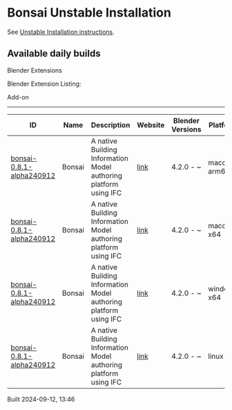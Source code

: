 # Bonsai Unstable Installation

See [Unstable Installation instructions](https://docs.bonsaibim.org/guides/development/installation.html#unstable-installation).

## Available daily builds




Blender Extensions


Blender Extension Listing:


Add\-on




---




| ID | Name | Description | Website | Blender Versions | Platforms | Size |
| --- | --- | --- | --- | --- | --- | --- |
| [bonsai\-0\.8\.1\-alpha240912](https://github.com/IfcOpenShell/IfcOpenShell/releases/download/bonsai-0.8.1-alpha240912/bonsai_py311-0.8.1-alpha240912-macos-arm64.zip?repository=https://raw.githubusercontent.com/IfcOpenShell/bonsai_unstable_repo/main/index.json&blender_version_min=4.2.0&platforms=macos-arm64) | Bonsai | A native Building Information Model authoring platform using IFC | [link](https://bonsaibim.org/) | 4\.2\.0 \- \~ | macos\-arm64 | 103\.2MB |
| [bonsai\-0\.8\.1\-alpha240912](https://github.com/IfcOpenShell/IfcOpenShell/releases/download/bonsai-0.8.1-alpha240912/bonsai_py311-0.8.1-alpha240912-macos-x64.zip?repository=https://raw.githubusercontent.com/IfcOpenShell/bonsai_unstable_repo/main/index.json&blender_version_min=4.2.0&platforms=macos-x64) | Bonsai | A native Building Information Model authoring platform using IFC | [link](https://bonsaibim.org/) | 4\.2\.0 \- \~ | macos\-x64 | 103\.3MB |
| [bonsai\-0\.8\.1\-alpha240912](https://github.com/IfcOpenShell/IfcOpenShell/releases/download/bonsai-0.8.1-alpha240912/bonsai_py311-0.8.1-alpha240912-windows-x64.zip?repository=https://raw.githubusercontent.com/IfcOpenShell/bonsai_unstable_repo/main/index.json&blender_version_min=4.2.0&platforms=windows-x64) | Bonsai | A native Building Information Model authoring platform using IFC | [link](https://bonsaibim.org/) | 4\.2\.0 \- \~ | windows\-x64 | 83\.1MB |
| [bonsai\-0\.8\.1\-alpha240912](https://github.com/IfcOpenShell/IfcOpenShell/releases/download/bonsai-0.8.1-alpha240912/bonsai_py311-0.8.1-alpha240912-linux-x64.zip?repository=https://raw.githubusercontent.com/IfcOpenShell/bonsai_unstable_repo/main/index.json&blender_version_min=4.2.0&platforms=linux-x64) | Bonsai | A native Building Information Model authoring platform using IFC | [link](https://bonsaibim.org/) | 4\.2\.0 \- \~ | linux\-x64 | 107\.9MB |


Built 2024\-09\-12, 13:46




